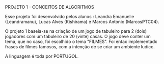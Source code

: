 PROJETO 1 - CONCEITOS DE ALGORITMOS

Esse projeto foi desenvolvido pelos alunos : Leandra Emanuelle (Leandramanu), Lucas Alves (Kishirama) e Marcos Antonio (MarcosPTC04).

O projeto 1 baseia-se na criação de um jogo de tabuleiro para 2 (dois) jogadores com um tabuleiro de 20 (vinte) casas.
O jogo deve conter um tema, que no caso, foi escolhido o tema "FILMES". Foi entao implementado frases de filmes famosos, com a intenção de se criar um ambiente ludico.

A linguagem é toda por PORTUGOL.

